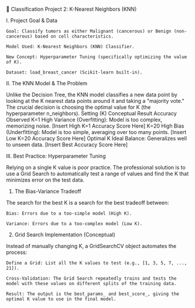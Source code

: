 🎯 Classification Project 2: K-Nearest Neighbors (KNN)

I. Project Goal & Data

    Goal: Classify tumors as either Malignant (cancerous) or Benign (non-cancerous) based on cell characteristics.

    Model Used: K-Nearest Neighbors (KNN) Classifier.

    New Concept: Hyperparameter Tuning (specifically optimizing the value of K).

    Dataset: load_breast_cancer (Scikit-learn built-in).

II. The KNN Model & The Problem

Unlike the Decision Tree, the KNN model classifies a new data point by looking at the K nearest data points around it and taking a "majority vote." The crucial decision is choosing the optimal value for K (the hyperparameter n_neighbors).
Setting (K)	Conceptual Result	Accuracy Observed
K=1	High Variance (Overfitting): Model is too complex, memorizing noise.	[Insert High K=1 Accuracy Score Here]
K=20	High Bias (Underfitting): Model is too simple, averaging over too many points.	[Insert Low K=20 Accuracy Score Here]
Optimal K	Ideal Balance: Generalizes well to unseen data.	[Insert Best Accuracy Score Here]

III. Best Practice: Hyperparameter Tuning

Relying on a single K value is poor practice. The professional solution is to use a Grid Search to automatically test a range of values and find the K that minimizes error on the test data.

1. The Bias-Variance Tradeoff

The search for the best K is a search for the best tradeoff between:

    Bias: Errors due to a too-simple model (High K).

    Variance: Errors due to a too-complex model (Low K).

2. Grid Search Implementation (Conceptual)

Instead of manually changing K, a GridSearchCV object automates the process:

    Define a Grid: List all the K values to test (e.g., [1, 3, 5, 7, ..., 21]).

    Cross-Validation: The Grid Search repeatedly trains and tests the model with these values on different splits of the training data.

    Result: The output is the best_params_ and best_score_, giving the optimal K value to use in the final model.